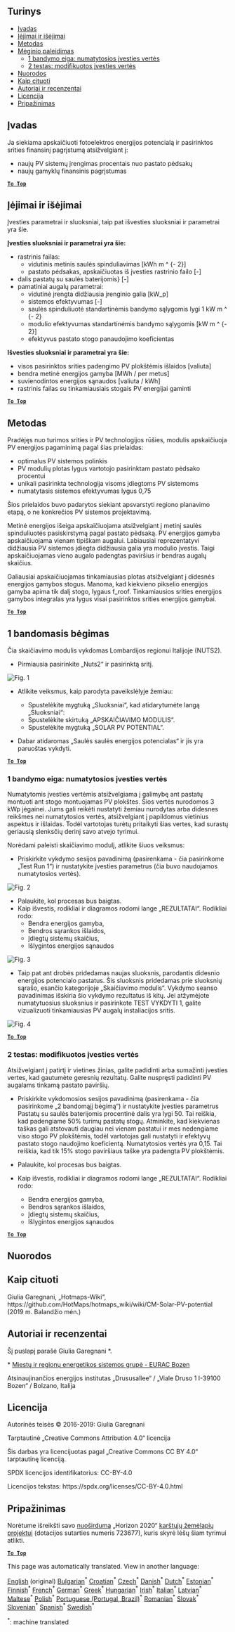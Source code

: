 <h2> Turinys </h2><ul><li> <a href="#introduction">Įvadas</a> </li><li> <a href="#inputs-and-outputs">Įėjimai ir išėjimai</a> </li><li> <a href="#method">Metodas</a> </li><li> <a href="#sample-run">Mėginio paleidimas</a> <ul><li> <a href="#test-run-1-default-input-values">1 bandymo eiga: numatytosios įvesties vertės</a> </li><li> <a href="#test-run-2-modified-input-values">2 testas: modifikuotos įvesties vertės</a> </li></ul></li><li> <a href="#references">Nuorodos</a> </li><li> <a href="#how-to-cite">Kaip cituoti</a> </li><li> <a href="#authors-and-reviewers">Autoriai ir recenzentai</a> </li><li> <a href="#license">Licencija</a> </li><li> <a href="#acknowledgement">Pripažinimas</a> </li></ul><h2> Įvadas </h2><p> Ja siekiama apskaičiuoti fotoelektros energijos potencialą ir pasirinktos srities finansinį pagrįstumą atsižvelgiant į: </p><ul><li> naujų PV sistemų įrengimas procentais nuo pastato pėdsakų </li><li> naujų gamyklų finansinis pagrįstumas </li></ul><p><ins> <code><strong><a href="#table-of-contents">To Top</a></strong></code> </ins> </p><h2> Įėjimai ir išėjimai </h2><p> Įvesties parametrai ir sluoksniai, taip pat išvesties sluoksniai ir parametrai yra šie. </p><p> <strong>Įvesties sluoksniai ir parametrai yra šie:</strong> </p><ul><li> rastrinis failas: <ul><li> vidutinis metinis saulės spinduliavimas [kWh m ^ {- 2}] </li><li> pastato pėdsakas, apskaičiuotas iš įvesties rastrinio failo [-] </li></ul></li><li> dalis pastatų su saulės baterijomis} [-] </li><li> pamatiniai augalų parametrai: <ul><li> vidutinė įrengta didžiausia įrenginio galia [kW_p] </li><li> sistemos efektyvumas [-] </li><li> saulės spinduliuotė standartinėmis bandymo sąlygomis lygi 1 kW m ^ {- 2} </li><li> modulio efektyvumas standartinėmis bandymo sąlygomis [kW m ^ {- 2}] </li><li> efektyvus pastato stogo panaudojimo koeficientas </li></ul></li></ul><p> <strong>Išvesties sluoksniai ir parametrai yra šie:</strong> </p><ul><li> visos pasirinktos srities padengimo PV plokštėmis išlaidos [valiuta] </li><li> bendra metinė energijos gamyba [MWh / per metus] </li><li> suvienodintos energijos sąnaudos [valiuta / kWh] </li><li> rastrinis failas su tinkamiausiais stogais PV energijai gaminti </li></ul><p><ins> <code><strong><a href="#table-of-contents">To Top</a></strong></code> </ins> </p><h2> Metodas </h2><p> Pradėjęs nuo turimos srities ir PV technologijos rūšies, modulis apskaičiuoja PV energijos pagaminimą pagal šias prielaidas: </p><ul><li> optimalus PV sistemos polinkis </li><li> PV modulių plotas lygus vartotojo pasirinktam pastato pėdsako procentui </li><li> unikali pasirinkta technologija visoms įdiegtoms PV sistemoms </li><li> numatytasis sistemos efektyvumas lygus 0,75 </li></ul><p> Šios prielaidos buvo padarytos siekiant apsvarstyti regiono planavimo etapą, o ne konkrečios PV sistemos projektavimą. </p><p> Metinė energijos išeiga apskaičiuojama atsižvelgiant į metinį saulės spinduliuotės pasiskirstymą pagal pastato pėdsaką. PV energijos gamyba apskaičiuojama vienam tipiškam augalui. Labiausiai reprezentatyvi didžiausia PV sistemos įdiegta didžiausia galia yra modulio įvestis. Taigi apskaičiuojamas vieno augalo padengtas paviršius ir bendras augalų skaičius. </p><p> Galiausiai apskaičiuojamas tinkamiausias plotas atsižvelgiant į didesnės energijos gamybos stogus. Manoma, kad kiekvieno pikselio energijos gamyba apima tik dalį stogo, lygaus f_roof. Tinkamiausios srities energijos gamybos integralas yra lygus visai pasirinktos srities energijos gamybai. </p><p><ins> <code><strong><a href="#table-of-contents">To Top</a></strong></code> </ins> </p><h2> 1 bandomasis bėgimas </h2><p> Čia skaičiavimo modulis vykdomas Lombardijos regionui Italijoje (NUTS2). </p><ul><li> Pirmiausia pasirinkite „Nuts2“ ir pasirinktą sritį. </li></ul><p><img alt="Fig. 1" src="https://github.com/HotMaps/hotmaps_wiki/blob/master/Images/cm_solar_PV/default_values_01.png" title="Pasirinkite regioną"/></p><ul><li><p> Atlikite veiksmus, kaip parodyta paveikslėlyje žemiau: </p><ul><li> Spustelėkite mygtuką „Sluoksniai“, kad atidarytumėte langą „Sluoksniai“: </li><li> Spustelėkite skirtuką „APSKAIČIAVIMO MODULIS“. </li><li> Spustelėkite mygtuką „SOLAR PV POTENTIAL“. </li></ul></li><li><p> Dabar atidaromas „Saulės saulės energijos potencialas“ ir jis yra paruoštas vykdyti. </p></li></ul><p><ins> <code><strong><a href="#table-of-contents">To Top</a></strong></code> </ins> </p><h3> 1 bandymo eiga: numatytosios įvesties vertės </h3><p> Numatytomis įvesties vertėmis atsižvelgiama į galimybę ant pastatų montuoti ant stogo montuojamas PV plokštes. Šios vertės nurodomos 3 kWp jėgainei. Jums gali reikėti nustatyti žemiau nurodytas arba didesnes reikšmes nei numatytosios vertės, atsižvelgiant į papildomus vietinius aspektus ir išlaidas. Todėl vartotojas turėtų pritaikyti šias vertes, kad surastų geriausią slenksčių derinį savo atvejo tyrimui. </p><p> Norėdami paleisti skaičiavimo modulį, atlikite šiuos veiksmus: </p><ul><li> Priskirkite vykdymo sesijos pavadinimą (pasirenkama - čia pasirinkome „Test Run 1“) ir nustatykite įvesties parametrus (čia buvo naudojamos numatytosios vertės). </li></ul><p><img alt="Fig. 2" src="https://github.com/HotMaps/hotmaps_wiki/blob/master/Images/cm_solar_PV/default_values_02.png" title="1 bandymo eiga su numatytosiomis vertėmis"/></p><ul><li> Palaukite, kol procesas bus baigtas. </li><li> Kaip išvestis, rodikliai ir diagramos rodomi lange „REZULTATAI“. Rodikliai rodo: <ul><li> Bendra energijos gamyba, </li><li> Bendros sąrankos išlaidos, </li><li> Įdiegtų sistemų skaičius, </li><li> Išlygintos energijos sąnaudos </li></ul></li></ul><p><img alt="Fig. 3" src="https://github.com/HotMaps/hotmaps_wiki/blob/master/Images/cm_solar_PV/default_values_03.png" title="1 bandomasis rodiklis skirtukas"/></p><ul><li> Taip pat ant drobės pridedamas naujas sluoksnis, parodantis didesnio energijos potencialo pastatus. Šis sluoksnis pridedamas prie sluoksnių sąrašo, esančio kategorijoje „Skaičiavimo modulis“. Vykdymo seanso pavadinimas išskiria šio vykdymo rezultatus iš kitų. Jei atžymėjote numatytuosius sluoksnius ir pasirinkote TEST VYKDYTI 1, galite vizualizuoti tinkamiausias PV augalų instaliacijos sritis. </li></ul><p><img alt="Fig. 4" src="https://github.com/HotMaps/hotmaps_wiki/blob/master/Images/cm_solar_PV/default_values_03.png" title="1 bandomasis skaičiavimo modulis Sluoksniai"/></p><p><ins> <code><strong><a href="#table-of-contents">To Top</a></strong></code> </ins> </p><h3> 2 testas: modifikuotos įvesties vertės </h3><p> Atsižvelgiant į patirtį ir vietines žinias, galite padidinti arba sumažinti įvesties vertes, kad gautumėte geresnių rezultatų. Galite nuspręsti padidinti PV augalams tinkamą pastato paviršių. </p><ul><li><p> Priskirkite vykdomosios sesijos pavadinimą (pasirenkama - čia pasirinkome „2 bandomąjį bėgimą“) ir nustatykite įvesties parametrus Pastatų su saulės baterijomis procentinė dalis yra lygi 50. Tai reiškia, kad padengiame 50% turimų pastatų stogų. Atminkite, kad kiekvienas taškas gali atstovauti daugiau nei vienam pastatui ir mes nedengiame viso stogo PV plokštėmis, todėl vartotojas gali nustatyti ir efektyvų pastato stogo naudojimo koeficientą. Numatytosios vertės yra 0,15. Tai reiškia, kad tik 15% stogo paviršiaus taške yra padengta PV plokštėmis. </p></li><li><p> Palaukite, kol procesas bus baigtas. </p></li><li><p> Kaip išvestis, rodikliai ir diagramos rodomi lange „REZULTATAI“. Rodikliai rodo: </p><ul><li> Bendra energijos gamyba, </li><li> Bendros sąrankos išlaidos, </li><li> Įdiegtų sistemų skaičius, </li><li> Išlygintos energijos sąnaudos </li></ul></li></ul><p><ins> <code><strong><a href="#table-of-contents">To Top</a></strong></code> </ins> </p><h2> Nuorodos </h2><h2> Kaip cituoti </h2><p> Giulia Garegnani, „Hotmaps-Wiki“, https://github.com/HotMaps/hotmaps_wiki/wiki/CM-Solar-PV-potential (2019 m. Balandžio mėn.) </p><h2> Autoriai ir recenzentai </h2><p> Šį puslapį parašė Giulia Garegnani *. </p><p> * <a href="http://www.eurac.edu/en/research/technologies/renewableenergy/researchfields/Pages/Energy-strategies-and-planning.aspx">Miestų ir regionų energetikos sistemos grupė - EURAC Bozen</a> </p><p> Atsinaujinančios energijos institutas „Drususallee“ / „Viale Druso 1 I-39100 Bozen“ / Bolzano, Italija </p><h2> Licencija </h2><p> Autorinės teisės © 2016-2019: Giulia Garegnani </p><p> Tarptautinė „Creative Commons Attribution 4.0“ licencija </p><p> Šis darbas yra licencijuotas pagal „Creative Commons CC BY 4.0“ tarptautinę licenciją. </p><p> SPDX licencijos identifikatorius: CC-BY-4.0 </p><p> Licencijos tekstas: https://spdx.org/licenses/CC-BY-4.0.html </p><h2> Pripažinimas </h2><p> Norėtume išreikšti savo <a href="https://www.hotmaps-project.eu">nuoširdumą</a> „Horizon 2020“ <a href="https://www.hotmaps-project.eu">karštųjų žemėlapių projektui</a> (dotacijos sutarties numeris 723677), kuris skyrė lėšų šiam tyrimui atlikti. </p><p><ins> <code><strong><a href="#table-of-contents">To Top</a></strong></code> </ins> </p>

This page was automatically translated. View in another language:

[English](../en/CM-Solar-thermal-and-PV-potential.md) (original) [Bulgarian](../bg/CM-Solar-thermal-and-PV-potential.md)<sup>\*</sup> [Croatian](../hr/CM-Solar-thermal-and-PV-potential.md)<sup>\*</sup> [Czech](../cs/CM-Solar-thermal-and-PV-potential.md)<sup>\*</sup> [Danish](../da/CM-Solar-thermal-and-PV-potential.md)<sup>\*</sup> [Dutch](../nl/CM-Solar-thermal-and-PV-potential.md)<sup>\*</sup> [Estonian](../et/CM-Solar-thermal-and-PV-potential.md)<sup>\*</sup> [Finnish](../fi/CM-Solar-thermal-and-PV-potential.md)<sup>\*</sup> [French](../fr/CM-Solar-thermal-and-PV-potential.md)<sup>\*</sup> [German](../de/CM-Solar-thermal-and-PV-potential.md)<sup>\*</sup> [Greek](../el/CM-Solar-thermal-and-PV-potential.md)<sup>\*</sup> [Hungarian](../hu/CM-Solar-thermal-and-PV-potential.md)<sup>\*</sup> [Irish](../ga/CM-Solar-thermal-and-PV-potential.md)<sup>\*</sup> [Italian](../it/CM-Solar-thermal-and-PV-potential.md)<sup>\*</sup> [Latvian](../lv/CM-Solar-thermal-and-PV-potential.md)<sup>\*</sup>  [Maltese](../mt/CM-Solar-thermal-and-PV-potential.md)<sup>\*</sup> [Polish](../pl/CM-Solar-thermal-and-PV-potential.md)<sup>\*</sup> [Portuguese (Portugal, Brazil)](../pt/CM-Solar-thermal-and-PV-potential.md)<sup>\*</sup> [Romanian](../ro/CM-Solar-thermal-and-PV-potential.md)<sup>\*</sup> [Slovak](../sk/CM-Solar-thermal-and-PV-potential.md)<sup>\*</sup> [Slovenian](../sl/CM-Solar-thermal-and-PV-potential.md)<sup>\*</sup> [Spanish](../es/CM-Solar-thermal-and-PV-potential.md)<sup>\*</sup> [Swedish](../sv/CM-Solar-thermal-and-PV-potential.md)<sup>\*</sup> 

<sup>\*</sup>: machine translated
